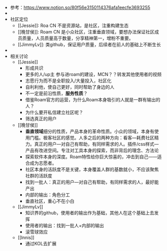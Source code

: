 - 参考：https://www.notion.so/80f56e3150114376afa1eecfe3693255
- 
- 社区定位
    - [[Jessie]]: Roa CN 不是资源站，是社区，注重构建生态
    - [[晚甘侯]]: Roam CN 是小众社区，注重垂直领域，要想办法保证社区成员质量，人员质量高于数量，分享精神第一，增粉不重要。
    - [[JimmyLv]]: 类github，保证用户质量，后续者在前人的基础上不断生长
- 
- 相关讨论
    - [[Jessie]]
        - 形成共识
        - 更多的人/up主 参与进roam的建设，MCN？？转发其他使用者的视频
        - 志愿行为而不是全职投入/大量投入，社区化
        - 自利利他，使自己更好，同时帮助了身边的人
        - 不一定是前沿性质，**服务性质**？
        - 借鉴Roam官方的运营，为什么Roam本身吸引的人就是一群有输出的人？
        - 为什么要开私信建立社区呢？
        - 筛选真正的用户
    - [[晚甘侯]]
        - **垂直领域**细分的性质，产品本身的革命性质。小众的领域，本身有使用门槛。极客社区的感觉。人多之后的两种方向：看客—耗费社区精力。真正的用户—对自己有帮助，有同样需求的人。插件/css样式—产品有改进空间。专注对工具本身的探索，而非背后的理念、方法论
        - 探索软件本身的深度。Roam特性给你巨大惊喜的，冲击到自己——适合成为志愿者。
        - 社区本身的活跃度不是关键，本身覆盖人群的基数就小，不应该聚焦社群的活跃度
        - 找到一批人：真正的用户—对自己有帮助，有同样需求的人，最好能产出
        - 内部的输出：角色分工
        - 垂直社区，重心不在小白
    - [[JimmyLv]]
        - 知识界的github，使用者的输出作为基础，其他人在这个基础上去发挥
        - 使用者的输出：找到一批人+内部的输出
        - 滚雪球效应
    - [[Innis]]
        - 通过KOL去扩展
